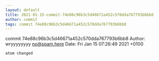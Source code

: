 ```yaml
---
layout: default
title: 2021-01-15-commit-74e88c96b3c5d46671a452c570dda767793b6bb8
author: commit
tags: commit 74e88c96b3c5d46671a452c570dda767793b6bb8
---
```


commit 74e88c96b3c5d46671a452c570dda767793b6bb8
Author: wryyyyyyyy <no@spam.here>
Date:   Fri Jan 15 07:26:49 2021 +0100

    atom changed
